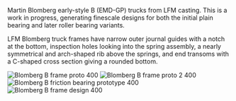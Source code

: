 Martin Blomberg early-style B (EMD-GP) trucks from LFM casting.  This is a work in progress, generating finescale designs for both the initial plain bearing and later roller bearing variants.  

LFM Blomberg truck frames have narrow outer journal guides with a notch at the bottom, inspection holes looking into the spring assembly, a nearly symmetrical and arch-shaped rib above the springs, and end transoms with a C-shaped cross section giving a rounded bottom.

![Blomberg B frame proto 400](https://github.com/user-attachments/assets/11c020d2-4125-4142-8198-72cf2b19126e)
![Blomberg B frame proto 2 400](https://github.com/user-attachments/assets/b9affc1c-c947-440a-aae7-6e492d21a1af)
![Blomberg B friction bearing prototype 400](https://github.com/user-attachments/assets/ad94d449-9dcd-40e8-8c78-9612a33eadc6)
![Blomberg B frame design 400](https://github.com/user-attachments/assets/7b07d4a1-c6d5-4d17-93b9-fbcc9c409519)
